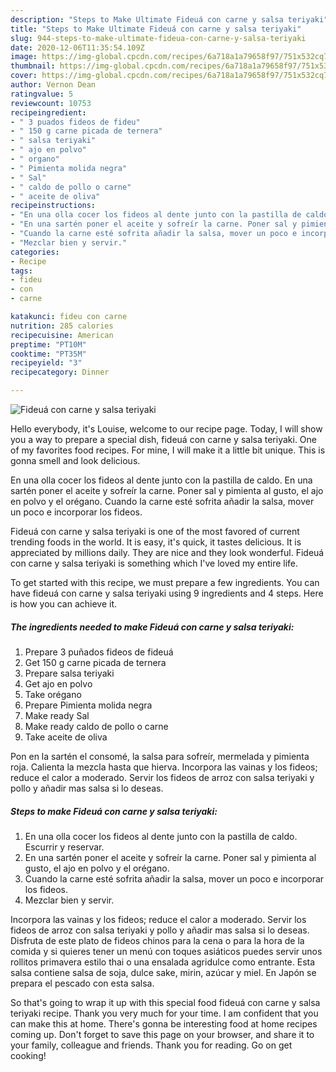 ```yaml
---
description: "Steps to Make Ultimate Fideuá con carne y salsa teriyaki"
title: "Steps to Make Ultimate Fideuá con carne y salsa teriyaki"
slug: 944-steps-to-make-ultimate-fideua-con-carne-y-salsa-teriyaki
date: 2020-12-06T11:35:54.109Z
image: https://img-global.cpcdn.com/recipes/6a718a1a79658f97/751x532cq70/fideua-con-carne-y-salsa-teriyaki-foto-principal.jpg
thumbnail: https://img-global.cpcdn.com/recipes/6a718a1a79658f97/751x532cq70/fideua-con-carne-y-salsa-teriyaki-foto-principal.jpg
cover: https://img-global.cpcdn.com/recipes/6a718a1a79658f97/751x532cq70/fideua-con-carne-y-salsa-teriyaki-foto-principal.jpg
author: Vernon Dean
ratingvalue: 5
reviewcount: 10753
recipeingredient:
- " 3 puados fideos de fideu"
- " 150 g carne picada de ternera"
- " salsa teriyaki"
- " ajo en polvo"
- " organo"
- " Pimienta molida negra"
- " Sal"
- " caldo de pollo o carne"
- " aceite de oliva"
recipeinstructions:
- "En una olla cocer los fideos al dente junto con la pastilla de caldo. Escurrir y reservar."
- "En una sartén poner el aceite y sofreír la carne. Poner sal y pimienta al gusto, el ajo en polvo y el orégano."
- "Cuando la carne esté sofrita añadir la salsa, mover un poco e incorporar los fideos."
- "Mezclar bien y servir."
categories:
- Recipe
tags:
- fideu
- con
- carne

katakunci: fideu con carne 
nutrition: 285 calories
recipecuisine: American
preptime: "PT10M"
cooktime: "PT35M"
recipeyield: "3"
recipecategory: Dinner

---
```



![Fideuá con carne y salsa teriyaki](https://img-global.cpcdn.com/recipes/6a718a1a79658f97/751x532cq70/fideua-con-carne-y-salsa-teriyaki-foto-principal.jpg)

Hello everybody, it's Louise, welcome to our recipe page. Today, I will show you a way to prepare a special dish, fideuá con carne y salsa teriyaki. One of my favorites food recipes. For mine, I will make it a little bit unique. This is gonna smell and look delicious.

En una olla cocer los fideos al dente junto con la pastilla de caldo. En una sartén poner el aceite y sofreír la carne. Poner sal y pimienta al gusto, el ajo en polvo y el orégano. Cuando la carne esté sofrita añadir la salsa, mover un poco e incorporar los fideos.

Fideuá con carne y salsa teriyaki is one of the most favored of current trending foods in the world. It is easy, it's quick, it tastes delicious. It is appreciated by millions daily. They are nice and they look wonderful. Fideuá con carne y salsa teriyaki is something which I've loved my entire life.


To get started with this recipe, we must prepare a few ingredients. You can have fideuá con carne y salsa teriyaki using 9 ingredients and 4 steps. Here is how you can achieve it.

<!--inarticleads1-->

##### The ingredients needed to make Fideuá con carne y salsa teriyaki:

1. Prepare  3 puñados fideos de fideuá
1. Get  150 g carne picada de ternera
1. Prepare  salsa teriyaki
1. Get  ajo en polvo
1. Take  orégano
1. Prepare  Pimienta molida negra
1. Make ready  Sal
1. Make ready  caldo de pollo o carne
1. Take  aceite de oliva


Pon en la sartén el consomé, la salsa para sofreír, mermelada y pimienta roja. Calienta la mezcla hasta que hierva. Incorpora las vainas y los fideos; reduce el calor a moderado. Servir los fideos de arroz con salsa teriyaki y pollo y añadir mas salsa si lo deseas. 

<!--inarticleads2-->

##### Steps to make Fideuá con carne y salsa teriyaki:

1. En una olla cocer los fideos al dente junto con la pastilla de caldo. Escurrir y reservar.
1. En una sartén poner el aceite y sofreír la carne. Poner sal y pimienta al gusto, el ajo en polvo y el orégano.
1. Cuando la carne esté sofrita añadir la salsa, mover un poco e incorporar los fideos.
1. Mezclar bien y servir.


Incorpora las vainas y los fideos; reduce el calor a moderado. Servir los fideos de arroz con salsa teriyaki y pollo y añadir mas salsa si lo deseas. Disfruta de este plato de fideos chinos para la cena o para la hora de la comida y si quieres tener un menú con toques asiáticos puedes servir unos rollitos primavera estilo thai o una ensalada agridulce como entrante. Esta salsa contiene salsa de soja, dulce sake, mirin, azúcar y miel. En Japón se prepara el pescado con esta salsa. 

So that's going to wrap it up with this special food fideuá con carne y salsa teriyaki recipe. Thank you very much for your time. I am confident that you can make this at home. There's gonna be interesting food at home recipes coming up. Don't forget to save this page on your browser, and share it to your family, colleague and friends. Thank you for reading. Go on get cooking!

